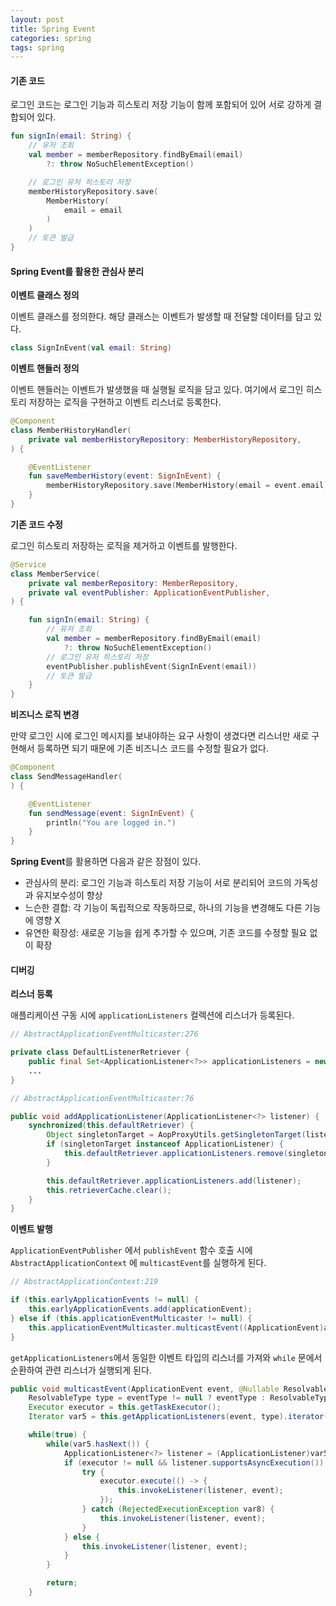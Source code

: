 ```yaml
---
layout: post
title: Spring Event
categories: spring
tags: spring
---
```


#### 기존 코드

로그인 코드는 로그인 기능과 히스토리 저장 기능이 함께 포함되어 있어 서로 강하게 결합되어 있다.

```kotlin
fun signIn(email: String) {
    // 유저 조회
    val member = memberRepository.findByEmail(email)
        ?: throw NoSuchElementException()

    // 로그인 유저 히스토리 저장
    memberHistoryRepository.save(
        MemberHistory(
            email = email
        )
    )
    // 토큰 발급
}
```

#### Spring Event를 활용한 관심사 분리

**이벤트 클래스 정의**

이벤트 클래스를 정의한다. 해당 클래스는 이벤트가 발생할 때 전달할 데이터를 담고 있다.

```kotlin
class SignInEvent(val email: String)
```

**이벤트 핸들러 정의**

이벤트 핸들러는 이벤트가 발생했을 때 실행될 로직을 담고 있다. 여기에서 로그인 히스토리 저장하는 로직을 구현하고 이벤트 리스너로 등록한다.

```kotlin
@Component
class MemberHistoryHandler(
    private val memberHistoryRepository: MemberHistoryRepository,
) {

    @EventListener
    fun saveMemberHistory(event: SignInEvent) {
        memberHistoryRepository.save(MemberHistory(email = event.email))
    }
}
```

**기존 코드 수정**

로그인 히스토리 저장하는 로직을 제거하고 이벤트를 발행한다.

```kotlin
@Service
class MemberService(
    private val memberRepository: MemberRepository,
    private val eventPublisher: ApplicationEventPublisher,
) {

    fun signIn(email: String) {
        // 유저 조회
        val member = memberRepository.findByEmail(email)
            ?: throw NoSuchElementException()
        // 로그인 유저 히스토리 저장
        eventPublisher.publishEvent(SignInEvent(email))
        // 토큰 발급
    }
}
```

**비즈니스 로직 변경**

만약 로그인 시에 로그인 메시지를 보내야하는 요구 사항이 생겼다면 리스너만 새로 구현해서 등록하면 되기 때문에 기존 비즈니스 코드를 수정할 필요가 없다.

```kotlin
@Component
class SendMessageHandler(
) {

    @EventListener
    fun sendMessage(event: SignInEvent) {
        println("You are logged in.")
    }
}
```

**Spring Event**를 활용하면 다음과 같은 장점이 있다.

- 관심사의 분리: 로그인 기능과 히스토리 저장 기능이 서로 분리되어 코드의 가독성과 유지보수성이 향상
- 느슨한 결합: 각 기능이 독립적으로 작동하므로, 하나의 기능을 변경해도 다른 기능에 영향 X
- 유연한 확장성: 새로운 기능을 쉽게 추가할 수 있으며, 기존 코드를 수정할 필요 없이 확장

#### 디버깅

**리스너 등록**

애플리케이션 구동 시에 `applicationListeners` 컬렉션에 리스너가 등록된다.

```java
// AbstractApplicationEventMulticaster:276

private class DefaultListenerRetriever {
    public final Set<ApplicationListener<?>> applicationListeners = new LinkedHashSet();
    ...
}

// AbstractApplicationEventMulticaster:76

public void addApplicationListener(ApplicationListener<?> listener) {
    synchronized(this.defaultRetriever) {
        Object singletonTarget = AopProxyUtils.getSingletonTarget(listener);
        if (singletonTarget instanceof ApplicationListener) {
            this.defaultRetriever.applicationListeners.remove(singletonTarget);
        }

        this.defaultRetriever.applicationListeners.add(listener);
        this.retrieverCache.clear();
    }
}
```

**이벤트 발행**

`ApplicationEventPublisher` 에서 `publishEvent` 함수 호출 시에 `AbstractApplicationContext` 에 `multicastEvent`를 실행하게 된다.

```java
// AbstractApplicationContext:219

if (this.earlyApplicationEvents != null) {
    this.earlyApplicationEvents.add(applicationEvent);
} else if (this.applicationEventMulticaster != null) {
    this.applicationEventMulticaster.multicastEvent((ApplicationEvent)applicationEvent, eventType);
}
```

`getApplicationListeners`에서 동일한 이벤트 타입의 리스너를 가져와 `while` 문에서 순환하여 관련 리스너가 실행되게 된다.

```java
public void multicastEvent(ApplicationEvent event, @Nullable ResolvableType eventType) {
    ResolvableType type = eventType != null ? eventType : ResolvableType.forInstance(event);
    Executor executor = this.getTaskExecutor();
    Iterator var5 = this.getApplicationListeners(event, type).iterator();

    while(true) {
        while(var5.hasNext()) {
            ApplicationListener<?> listener = (ApplicationListener)var5.next();
            if (executor != null && listener.supportsAsyncExecution()) {
                try {
                    executor.execute(() -> {
                        this.invokeListener(listener, event);
                    });
                } catch (RejectedExecutionException var8) {
                    this.invokeListener(listener, event);
                }
            } else {
                this.invokeListener(listener, event);
            }
        }

        return;
    }
```